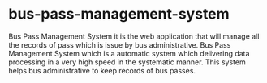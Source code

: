 # bus-pass-management-system
Bus Pass Management System it is the web application that will manage all the records of pass which is issue by bus administrative. Bus Pass Management System which is a automatic system which delivering data processing in a very high speed in the systematic manner. This system helps bus administrative to keep records of bus passes. 
